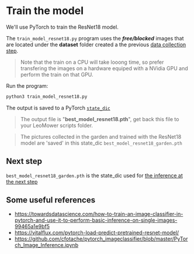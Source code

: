 # Train the model

We'll use PyTorch to train the ResNet18 model.

The `train_model_resnet18.py` program uses the ___free/blocked___ images that are located under the __dataset__ folder created a the previous [data collection step](data_collection.md).

> Note that the train on a CPU will take looong time, so prefer transfering the images on a hardware equiped with a NVidia GPU and perform the train on that GPU.

 Run the program:

 ``` bash
python3 train_model_resnet18.py
```

The output is saved to a PyTorch [`state_dic`](https://pytorch.org/tutorials/beginner/saving_loading_models.html#what-is-a-state-dict)

> The output file is "__best_model_resnet18.pth__", get back this file to your LeoMower scripts folder.

> The pictures collected in the garden and trained with the ResNet18 model are 'saved' in this state_dic `best_model_resnet18_garden.pth`

## Next step

`best_model_resnet18_garden.pth` is the state_dic used for [the inference at the next step](infer.md)


## Some useful references

* https://towardsdatascience.com/how-to-train-an-image-classifier-in-pytorch-and-use-it-to-perform-basic-inference-on-single-images-99465a1e9bf5
* https://vitalflux.com/pytorch-load-predict-pretrained-resnet-model/
* https://github.com/cfotache/pytorch_imageclassifier/blob/master/PyTorch_Image_Inference.ipynb
